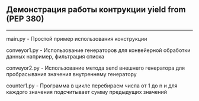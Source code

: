 ## Демонстрация работы контрукции yield from <expr> (PEP 380)   

---

main.py - Простой пример использования конструкции

conveyor1.py - Использование генераторов для конвейерной обработки данных
                например, фильтрация списка

conveyor2.py - Использование метода send внешнего генератора для пробрасывания значения
                внутреннему генератору

counter1.py - Программа в цикле перебираем числа от 1 до n
    и для каждого значения подсчитывает сумму предыдущих значений
